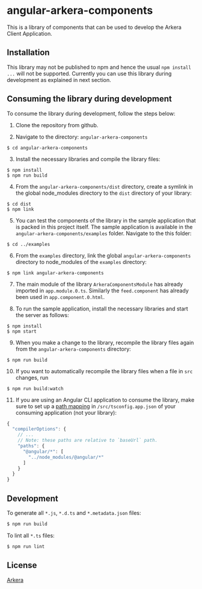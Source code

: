 # angular-arkera-components

This is a library of components that can be used to develop the Arkera Client Application.

## Installation

This library may not be published to npm and hence the usual `npm install ...` will not be supported. Currently you can use this library during development as  explained in next section.

## Consuming the library during development

To consume the library during development, follow the steps below:

1. Clone the repository from github. 
  
2. Navigate to the directory: `angular-arkera-components`
  
  ```
  $ cd angular-arkera-components
  ```
  
3. Install the necessary libraries and compile the library files:

  ```
  $ npm install
  $ npm run build
  ```
  
4. From the `angular-arkera-components/dist` directory, create a symlink in the global node_modules directory to the `dist` directory of your library:

  ```
  $ cd dist
  $ npm link
  ```
  
5. You can test the components of the library in the sample application that is packed in this project itself. The sample application is available in the  `angular-arkera-components/examples` folder. Navigate to the this folder:

  ```
  $ cd ../examples  
  ```
  
6. From the `examples` directory, link the global `angular-arkera-components` directory to node_modules of the `examples` directory:
  
  ```
  $ npm link angular-arkera-components
  ```
  
7. The main module of the library `ArkeraComponentsModule` has already imported  in `app.module.0.ts`. Similarly the `feed.component` has already been used in  `app.component.0.html`. 

8. To run the sample application, install the necessary libraries and start the server as follows:

  ```
  $ npm install
  $ npm start
  ```
  
9. When you make a change to the library, recompile the library files again from the `angular-arkera-components` directory:
  ```
  $ npm run build
  ```
    
10. If you want to automatically recompile the library files when a file in `src` changes, run
  ```
  $ npm run build:watch
  ```
  
11. If you are using an Angular CLI application to consume the library, make sure to set up a [path mapping](https://github.com/angular/angular-cli/wiki/stories-linked-library#use-typesscript-path-mapping-for-peer-dependencies) in `/src/tsconfig.app.json` of your consuming application (not your library):
  ```typescript
  {
    "compilerOptions": {
      // ...
      // Note: these paths are relative to `baseUrl` path.
      "paths": {
        "@angular/*": [
          "../node_modules/@angular/*"
        ]
      }
    }
  }
  ```

## Development

To generate all `*.js`, `*.d.ts` and `*.metadata.json` files:

```bash
$ npm run build
```

To lint all `*.ts` files:

```bash
$ npm run lint
```

## License

[Arkera](mailto:sushil@arkera.ai)
